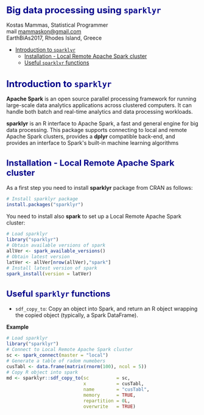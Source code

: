 Big data processing using `sparklyr` <br>
================
Kostas Mammas, Statistical Programmer <br> mail <mammaskon@gmail.com> <br>
EarthBiAs2017, Rhodes Island, Greece

-   [Introduction to `sparklyr`](#introduction-to-sparklyr)
    -   [Installation - Local Remote Apache Spark cluster](#installation---local-remote-apache-spark-cluster)
    -   [Useful `sparklyr` functions](#useful-sparklyr-functions)

<style type="text/css">

body{ /* Normal  */
font-size: 14px;
}
td {  /* Table  */
font-size: 12px;
}
h1 { /* Header 1 */
font-size: 24px;
color: DarkBlue;
}
h2 { /* Header 2 */
font-size: 22px;
color: DarkBlue;
}
h3 { /* Header 3 */
font-size: 18px;
color: DarkBlue;
}
code.r{ /* Code block */
font-size: 12px;
}
pre { /* Code block */
font-size: 12px
}

</style>
Introduction to `sparklyr`
==========================

**Apache Spark** is an open source parallel processing framework for running large-scale data analytics applications across clustered computers. It can handle both batch and real-time analytics and data processing workloads.

**sparklyr** is an R interface to Apache Spark, a fast and general engine for big data processing. This package supports connecting to local and remote Apache Spark clusters, provides a **dplyr** compatible back-end, and provides an interface to Spark's built-in machine learning algorithms

Installation - Local Remote Apache Spark cluster
------------------------------------------------

As a first step you need to install **sparklyr** package from CRAN as follows:

``` r
# Install sparklyr package
install.packages("sparklyr")
```

You need to install also **spark** to set up a Local Remote Apache Spark cluster:

``` r
# Load sparklyr
library("sparklyr")
# Obtain available versions of spark
allVer <- spark_available_versions()
# Obtain latest version
latVer <- allVer[nrow(allVer),"spark"]
# Install latest version of spark
spark_install(version = latVer)
```

Useful `sparklyr` functions
---------------------------

-   `sdf_copy_to`: Copy an object into Spark, and return an R object wrapping the copied object (typically, a Spark DataFrame).

**Example**

``` r
# Load sparklyr
library("sparklyr")
# Connect to Local Remote Apache Spark cluster
sc <- spark_connect(master = "local")
# Generate a table of radom numebers
cusTabl <- data.frame(matrix(rnorm(100), ncol = 5))
# Copy R object into spark
md <- sparklyr::sdf_copy_to(sc          = sc,
                            x           = cusTabl,
                            name        = "cusTabl",
                            memory      = TRUE,
                            repartition = 0L,
                            overwrite   = TRUE)
```
